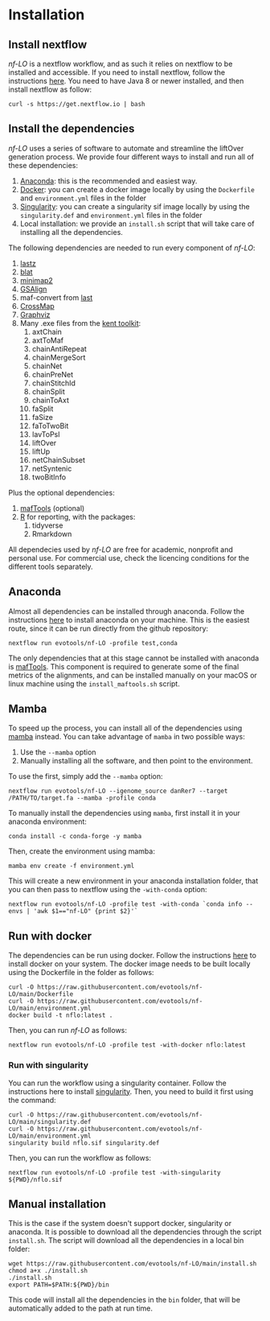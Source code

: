# Installation
## Install nextflow
*nf-LO* is a nextflow workflow, and as such it relies on nextflow to be installed and accessible.
If you need to install nextflow, follow the instructions [here](https://www.nextflow.io/). 
You need to have Java 8 or newer installed, and then install nextflow as follow:
```
curl -s https://get.nextflow.io | bash
```

## Install the dependencies
*nf-LO* uses a series of software to automate and streamline the liftOver generation process.
We provide four different ways to install and run all of these dependencies:
1. [Anaconda](https://www.anaconda.com/products/individual): this is the recommended and easiest way.
2. [Docker](https://www.docker.com/): you can create a docker image locally by using the `Dockerfile` and `environment.yml` files in the folder
3. [Singularity](https://sylabs.io/): you can create a singularity sif image locally by using the `singularity.def` and `environment.yml` files in the folder
4. Local installation: we provide an `install.sh` script that will take care of installing all the dependencies.

The following dependencies are needed to run every component of *nf-LO*:
 1. [lastz](https://github.com/UCSantaCruzComputationalGenomicsLab/lastz)
 2. [blat](https://hgdownload.soe.ucsc.edu/admin/exe/linux.x86_64/blat/)
 3. [minimap2](https://github.com/lh3/minimap2)
 4. [GSAlign](https://github.com/hsinnan75/GSAlign)
 5. maf-convert from [last](http://last.cbrc.jp/)
 6. [CrossMap](http://crossmap.sourceforge.net/)
 7. [Graphviz](https://graphviz.org/)
 8. Many .exe files from the [kent toolkit](https://hgdownload.soe.ucsc.edu/admin/exe/): 
    1. axtChain
    2. axtToMaf
    3. chainAntiRepeat
    4. chainMergeSort
    5. chainNet
    6. chainPreNet
    7. chainStitchId
    8. chainSplit
    9. chainToAxt
    10. faSplit
    11. faSize
    12. faToTwoBit
    13. lavToPsl
    14. liftOver
    15. liftUp
    16. netChainSubset
    17. netSyntenic
    18. twoBitInfo

Plus the optional dependencies:
1. [mafTools](https://github.com/dentearl/mafTools) (optional)
2. [R](https://cran.r-project.org/) for reporting, with the packages:
   1. tidyverse
   2. Rmarkdown

All dependecies used by *nf-LO* are free for academic, nonprofit and personal use. For commercial use, check the licencing conditions for the different tools separately.

## Anaconda
Almost all dependencies can be installed through anaconda. Follow the instructions [here](https://www.anaconda.com/products/individual) to install anaconda on your machine.
This is the easiest route, since it can be run directly from the github repository:
```
nextflow run evotools/nf-LO -profile test,conda
```
The only dependencies that at this stage cannot be installed with anaconda is [mafTools](https://github.com/dentearl/mafTools). This component is required to generate some of the final metrics of the alignments, and can be installed manually on your macOS or linux machine using the `install_maftools.sh` script. 

## Mamba
To speed up the process, you can install all of the dependencies using [mamba](https://github.com/mamba-org/mamba) instead.
You can take advantage of `mamba` in two possible ways:
1. Use the `--mamba` option
2. Manually installing all the software, and then point to the environment.

To use the first, simply add the `--mamba` option:
```
nextflow run evotools/nf-LO --igenome_source danRer7 --target /PATH/TO/target.fa --mamba -profile conda
```

To manually install the dependencies using `mamba`, first install it in your anaconda environment:
```
conda install -c conda-forge -y mamba
```

Then, create the environment using mamba:
```
mamba env create -f environment.yml
```

This will create a new environment in your anaconda installation folder, that you can then pass to nextflow using the `-with-conda` option:
```
nextflow run evotools/nf-LO -profile test -with-conda `conda info --envs | 'awk $1=="nf-LO" {print $2}'`
```

## Run with docker
The dependencies can be run using docker. Follow the instructions [here](https://docs.docker.com/engine/install/) to install docker on your system. 
The docker image needs to be built locally using the Dockerfile in the folder as follows:
```
curl -O https://raw.githubusercontent.com/evotools/nf-LO/main/Dockerfile
curl -O https://raw.githubusercontent.com/evotools/nf-LO/main/environment.yml
docker build -t nflo:latest .
```

Then, you can run *nf-LO* as follows:
```
nextflow run evotools/nf-LO -profile test -with-docker nflo:latest
```

### Run with singularity
You can run the workflow using a singularity container. Follow the instructions here to install [singularity](https://sylabs.io/guides/3.7/admin-guide/installation.html).
Then, you need to build it first using the command:
```
curl -O https://raw.githubusercontent.com/evotools/nf-LO/main/singularity.def
curl -O https://raw.githubusercontent.com/evotools/nf-LO/main/environment.yml
singularity build nflo.sif singularity.def
```

Then, you can run the workflow as follows:
```
nextflow run evotools/nf-LO -profile test -with-singularity ${PWD}/nflo.sif
```

## Manual installation
This is the case if the system doesn't support docker, singularity or anaconda.
It is possible to download all the dependencies through the script `install.sh`. 
The script will download all the dependencies in a local bin folder:
```
wget https://raw.githubusercontent.com/evotools/nf-LO/main/install.sh
chmod a+x ./install.sh
./install.sh
export PATH=$PATH:${PWD}/bin
```

This code will install all the dependencies in the `bin` folder, that will be automatically added to the path at run time.
